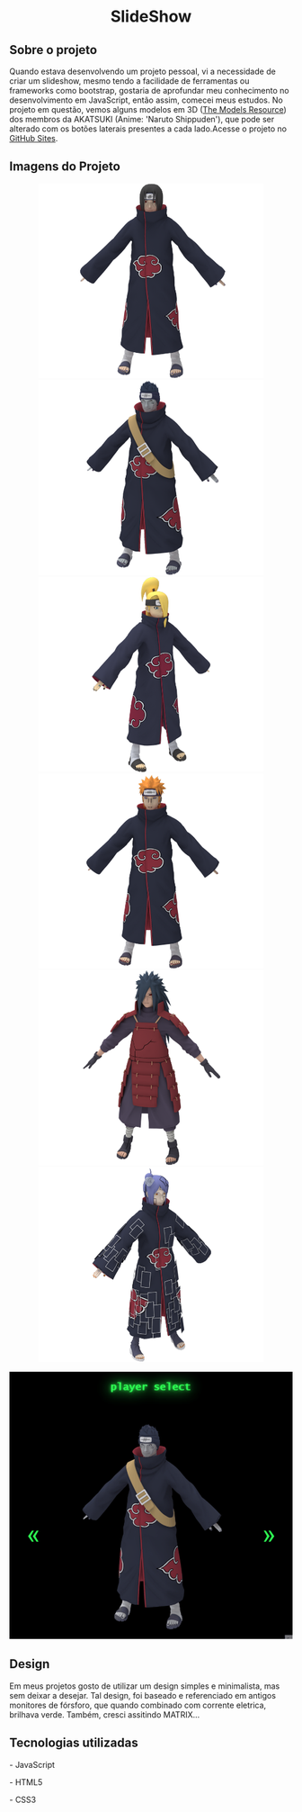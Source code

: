 <h1 align=center>SlideShow</h1>
<h2>Sobre o projeto</h2>
<p>Quando estava desenvolvendo um projeto pessoal, vi a necessidade de criar um slideshow, mesmo tendo a facilidade de ferramentas ou frameworks como bootstrap, gostaria de aprofundar meu conhecimento no desenvolvimento em JavaScript, então assim, comecei meus estudos. No projeto em questão, vemos alguns modelos em 3D (<a href="https://www.models-resource.com/">The Models Resource</a>) dos membros da AKATSUKI (Anime: 'Naruto Shippuden'), que pode ser alterado com os botões laterais presentes a cada lado.Acesse o projeto no <a href="https://eduardoagusto.github.io/slideShow_JS_HTML_CSS/">GitHub Sites</a>.</p></p> 

<h2>Imagens do Projeto</h2>

<p align=center>
<img src="img/itachi.png" width="400px">
<img src="img/kisame.png" width="400px">
<img src="img/deidara.png" width="400px">
<img src="img/pain.png" width="400px">
<img src="img/madara.png" width="400px">
<img src="img/konan.png" width="400px">
</p>

<p align=center>
<img src="Gif's/AKATSUKI.gif">
</p>

<h2>Design</h2>
<p>Em meus projetos gosto de utilizar um design simples e minimalista, mas sem deixar a desejar. Tal design, foi baseado e referenciado em antigos monitores de fórsforo, que quando combinado com corrente eletrica, brilhava verde. Também, cresci assitindo MATRIX...</p>

<h2>Tecnologias utilizadas</h2>
<p>- JavaScript</p>
<p>- HTML5</p>
<p>- CSS3</p>